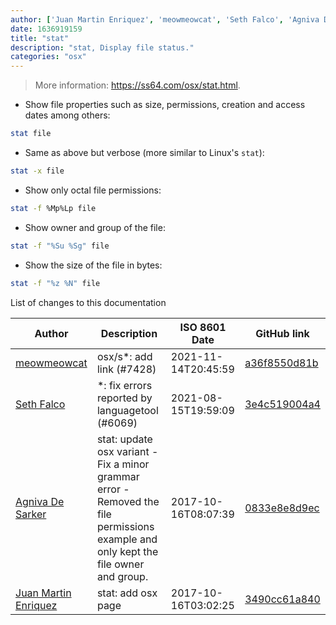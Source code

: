 ```yaml
---
author: ['Juan Martin Enriquez', 'meowmeowcat', 'Seth Falco', 'Agniva De Sarker']
date: 1636919159
title: "stat"
description: "stat, Display file status."
categories: "osx"
---
```

> More information: <https://ss64.com/osx/stat.html>.

- Show file properties such as size, permissions, creation and access dates among others:

```bash
stat file
```

- Same as above but verbose (more similar to Linux's `stat`):

```bash
stat -x file
```

- Show only octal file permissions:

```bash
stat -f %Mp%Lp file
```

- Show owner and group of the file:

```bash
stat -f "%Su %Sg" file
```

- Show the size of the file in bytes:

```bash
stat -f "%z %N" file
```
List of changes to this documentation


Author | Description | ISO 8601 Date | GitHub link
------|-----|-----|-----
[meowmeowcat](mailto:meowmeowcat1211@gmail.com) | osx/s*: add link (#7428) | 2021-11-14T20:45:59 | [a36f8550d81b](https://github.com/tldr-pages/tldr/commit/a36f8550d81be6fbe04cb43f3d0a34f30e024b86)
[Seth Falco](mailto:seth@falco.fun) | *: fix errors reported by languagetool (#6069) | 2021-08-15T19:59:09 | [3e4c519004a4](https://github.com/tldr-pages/tldr/commit/3e4c519004a471c861cdc609fd7239ee3355671c)
[Agniva De Sarker](mailto:agnivade@yahoo.co.in) | stat: update osx variant - Fix a minor grammar error - Removed the file permissions example and only kept the file owner and group. | 2017-10-16T08:07:39 | [0833e8e8d9ec](https://github.com/tldr-pages/tldr/commit/0833e8e8d9ec552b2aa1dd94653957002049ba5e)
[Juan Martin Enriquez](mailto:juanenriquez@gmail.com) | stat: add osx page | 2017-10-16T03:02:25 | [3490cc61a840](https://github.com/tldr-pages/tldr/commit/3490cc61a840ac7a2eb3140690a040dd03b2ab11)

